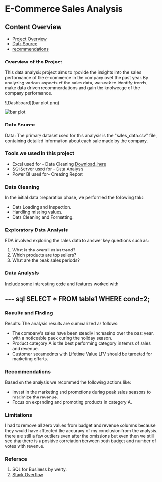 # E-Commerce Sales Analysis

## Content Overview

- [Project Overview](#project-overview)
- [Data Source](#data-source)
- [recommendations](#recommendations)

### Overview of the Project

This data analysis project aims to rpovide the insights into the sales performance of the e-commerce in the company ovet the past year. By analyzing various aspects of the sales data, we seek to identify trends, make data driven recommendations and gain the knolwedge of the company performance.

![Dashboard](bar plot.png)

![bar plot](https://github.com/Flexiblegeetha/demodata/assets/135847672/877bfdc9-0e06-4187-823f-c68a5ed3f01c)

### Data Source

Data: The primary dataset used for this analysis is the "sales_data.csv" file, containing detailed information about each sale made by the company.

### Tools we used in this project

- Excel used for - Data Cleaning [Download_here](https://microsoft.com)
-  SQl Server used for - Data Analysis
-  Power BI used for- Creating Report

### Data Cleaning

In the initial data preparation phase, we performed the following taks:
- Data Loading and Inspection.
- Handling missing values.
- Data Cleaning and Formatting.

### Exploratory Data Analysis

EDA involved exploring the sales data to answer key questions such as:

1) What is the overall sales trend?
2) Which products are top sellers?
3) What are the peak sales periods?

### Data Analysis

Include some interesting code and features worked with 

--- sql
SELECT * FROM table1
WHERE cond=2;
---

### Results and Finding

Results: The analysis  results are summarized as follows:
- The company's sales have been steadly increasing over the past year, with a noticeable paek during the holiday season.
- Product category A is the best performing category in temrs of sales and revenue.
- Customer segamednts with Lifetime Value LTV should be targeted for marketing efforts.

### Recommendations

 Based on the analysis we recommed the following actions like:
- Invest in the marketing and promotions during peak sales seasons to maximize the revenue.
- Focus on expanding and promoting products in category A.

### Limitations
I had to remove all zero values from budget and revenue columns because they would have afftected the accuracy of my conclusion from the analysis. there are still a few outliers even after the omissions but even then we still see that there is a positive correlation between both budget and number of votes with revenue.

### Refernce
1) SQL for Business by werty.
2) [Stack Overflow](https://stack.com)




